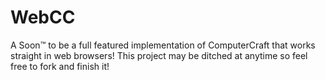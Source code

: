 WebCC
=====

A Soon™ to be a full featured implementation of ComputerCraft that works straight in web browsers! This project may be ditched at anytime so feel free to fork and finish it!
